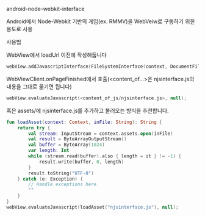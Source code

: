 android-node-webkit-interface

Android에서 Node-Webkit 기반의 게임(ex. RMMV)을 WebVeiw로 구동하기 위한 용도로 사용

사용법

WebView에서 loadUrl 이전에 작성해둡니다
```kotlin
webView.addJavascriptInterface(FileSystemInterface(context, DocumentFile.fromFile(context.getExternalFilesDir(null))), "_NJSFileSystemInterface");
```

WebViewClient.onPageFinished에서 호출(<content_of...>은 njsinterface.js의 내용을 그대로 옮기면 됩니다)
```kotlin
webView.evaluateJavascript(<content_of_js/njsinterface.js>, null);
```

혹은 assets/에 njsinterface.js를 추가하고 불러오는 방식을 추천합니다.
```kotlin
fun loadAsset(context: Context, inFile: String): String {
    return try {
        val stream: InputStream = context.assets.open(inFile)
        val result = ByteArrayOutputStream()
        val buffer = ByteArray(1024)
        var length: Int
        while (stream.read(buffer).also { length = it } != -1) {
            result.write(buffer, 0, length)
        }
        result.toString("UTF-8")
    } catch (e: Exception) {
        // Handle exceptions here
        ""
    }
}
webView.evaluateJavascript(loadAsset("njsinterface.js"), null);
```
